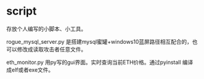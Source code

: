 # script 
存放个人编写的小脚本、小工具。

rogue_mysql_server.py 是搭建mysql蜜罐+windows10蓝屏路径相互配合的，也可以修改成读取攻击者任意文件。



eth_monitor.py 用py写的gui界面。实时查询当前ETH价格。通过pyinstall 编译成elf或者exe文件。

